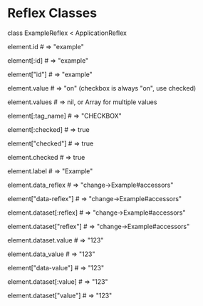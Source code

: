 # Reflex Classes

class ExampleReflex < ApplicationReflex

element.id # => "example"

element\[:id] # => "example"

element\["id"] # => "example"

element.value # => "on" (checkbox is always "on", use checked)

element.values # => nil, or Array for multiple values

element\[:tag\_name] # => "CHECKBOX"

element\[:checked] # => true

element\["checked"] # => true

element.checked # => true

element.label # => "Example"

element.data\_reflex # => "change->Example#accessors"

element\["data-reflex"] # => "change->Example#accessors"

element.dataset\[:reflex] # => "change->Example#accessors"

element.dataset\["reflex"] # => "change->Example#accessors"

element.dataset.value # => "123"

element.data\_value # => "123"

element\["data-value"] # => "123"

element.dataset\[:value] # => "123"

element.dataset\["value"] # => "123"
